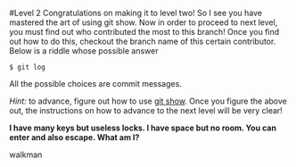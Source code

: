 #Level 2
Congratulations on making it to level two! So I see you have mastered the art of using git show. Now in order to proceed to next level, you must find out who contributed the most to this branch! Once you find out how to do this, checkout the branch name of this certain contributor. Below is a riddle whose possible answer

```$ git log```

All the possible choices are commit messages.

*Hint:* to advance, figure out how to use [git show](http://git-scm.com/docs/git-show).
Once you figure the above out, the instructions on how to advance to the next level will be very clear!

**I have many keys but useless locks. I have space but no room. You can enter and also escape. What am I?**

walkman
